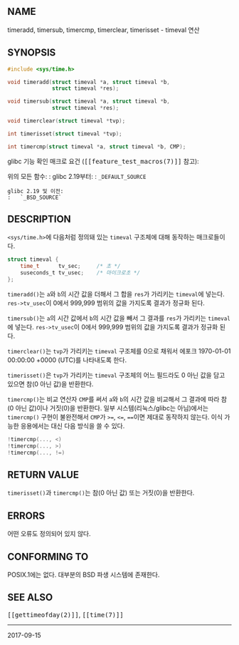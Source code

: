## NAME

timeradd, timersub, timercmp, timerclear, timerisset - timeval 연산

## SYNOPSIS

```c
#include <sys/time.h>

void timeradd(struct timeval *a, struct timeval *b,
              struct timeval *res);

void timersub(struct timeval *a, struct timeval *b,
              struct timeval *res);

void timerclear(struct timeval *tvp);

int timerisset(struct timeval *tvp);

int timercmp(struct timeval *a, struct timeval *b, CMP);
```

glibc 기능 확인 매크로 요건 (<tt>[[feature_test_macros(7)]]</tt> 참고):

위의 모든 함수:
:   glibc 2.19부터:
    :   `_DEFAULT_SOURCE`

    glibc 2.19 및 이전:
    :   `_BSD_SOURCE`

## DESCRIPTION

`<sys/time.h>`에 다음처럼 정의돼 있는 `timeval` 구조체에 대해 동작하는 매크로들이다.

```c
struct timeval {
    time_t      tv_sec;     /* 초 */
    suseconds_t tv_usec;    /* 마이크로초 */
};
```

`timeradd()`는 `a`와 `b`의 시간 값을 더해서 그 합을 `res`가 가리키는 `timeval`에 넣는다. `res->tv_usec`이 0에서 999,999 범위의 값을 가지도록 결과가 정규화 된다.

`timersub()`는 `a`의 시간 값에서 `b`의 시간 값을 빼서 그 결과를 `res`가 가리키는 `timeval`에 넣는다. `res->tv_usec`이 0에서 999,999 범위의 값을 가지도록 결과가 정규화 된다.

`timerclear()`는 `tvp`가 가리키는 `timeval` 구조체를 0으로 채워서 에포크 1970-01-01 00:00:00 +0000 (UTC)를 나타내도록 한다.

`timerisset()`은 `tvp`가 가리키는 `timeval` 구조체의 어느 필드라도 0 아닌 값을 담고 있으면 참(0 아닌 값)을 반환한다.

`timercmp()`는 비교 연산자 `CMP`를 써서 `a`와 `b`의 시간 값을 비교해서 그 결과에 따라 참(0 아닌 값)이나 거짓(0)을 반환한다. 일부 시스템(리눅스/glibc는 아님)에서는 `timercmp()` 구현이 불완전해서 `CMP`가 `>=`, `<=`, `==`이면 제대로 동작하지 않는다. 이식 가능한 응용에서는 대신 다음 방식을 쓸 수 있다.

```c
!timercmp(..., <)
!timercmp(..., >)
!timercmp(..., !=)
```

## RETURN VALUE

`timerisset()`과 `timercmp()`는 참(0 아닌 값) 또는 거짓(0)을 반환한다.

## ERRORS

어떤 오류도 정의되어 있지 않다.

## CONFORMING TO

POSIX.1에는 없다. 대부분의 BSD 파생 시스템에 존재한다.

## SEE ALSO

<tt>[[gettimeofday(2)]]</tt>, <tt>[[time(7)]]</tt>

----

2017-09-15
